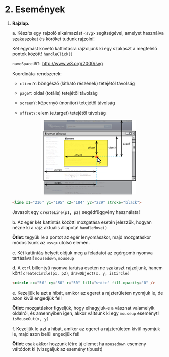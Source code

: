 # 2. Események

1. **Rajzlap.**
   
    a. Készíts egy rajzoló alkalmazást `<svg>` segítségével, amelyet használva szakaszokat és köröket tudunk rajzolni!

    Két egymást követő kattintásra rajzoljunk ki egy szakaszt a megfelelő pontok között! `handleClick()`

    `nameSpaceURI`: http://www.w3.org/2000/svg

    Koordináta-rendszerek:

    - `clientY`: böngésző (látható részének) tetejétől távolság
 
    - `pageY`: oldal (totális) tetejétől távolság
    
    - `screenY`: képernyő (monitor) tetejétől távolság
    
    - `offsetY`: elem (e.target) tetejétől távolság

    <p align="center">
    <img width="300" src="./Kepek/coordinates.png">
    </py>

    ```html
    <line x1="216" y1="195" x2="184" y2="229" stroke="black">
    ```

    Javasolt egy `createLine(p1, p2)` segédfüggvény használata!

    b. Az egér két kattintás közötti mozgatása esetén jelezzük, hogyan nézne ki a rajz aktuális állapota! `handleMove()`

    **Ötlet**: tegyük le a pontot az egér lenyomásakor, majd mozgatáskor módosítsunk az `<svg>` utolsó elemén.

    c. Két kattintás helyett oldjuk meg a feladatot az egérgomb nyomva tartásával! `mousedown`, `mouseup`

    d. A `ctrl` billentyű nyomva tartása esetén ne szakaszt rajzoljunk, hanem kört! `createCircle(p1, p2)`, `drawObject(x, y, isCircle)`

    ```html
    <circle cx="50" cy="50" r="50" fill="white" fill-opacity="0" />
    ```

    e. Kezeljük le azt a hibát, amikor az egeret a rajzterületen nyomjuk le, de azon kívül engedjük fel!

    **Ötlet**: mozgatáskor figyeljük, hogy elhagyjuk-e a vásznat valamelyik oldalról, és amennyiben igen, akkor váltsunk ki egy `mouseup` eseményt! `isMouseOut(x, y)`

    f. Kezeljük le azt a hibát, amikor az egeret a rajzterületen kívül nyomjuk le, majd azon belül engedjük fel!

    **Ötlet**: csak akkor hozzunk létre új elemet ha `mousedown` esemény váltódott ki (vizsgáljuk az esemény típusát)